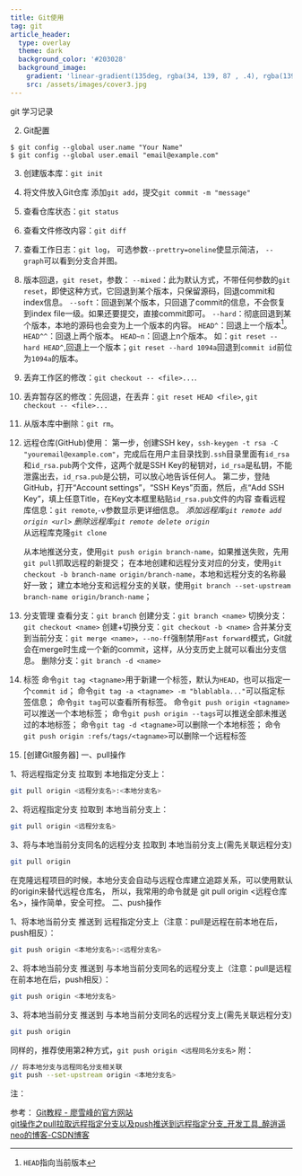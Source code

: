 ```yaml
---
title: Git使用
tag: git
article_header:
  type: overlay
  theme: dark
  background_color: '#203028'
  background_image:
    gradient: 'linear-gradient(135deg, rgba(34, 139, 87 , .4), rgba(139, 34, 139, .4))'
    src: /assets/images/cover3.jpg
---
```


git 学习记录  
<!--more-->

2. Git配置
```
$ git config --global user.name "Your Name"
$ git config --global user.email "email@example.com"
```
3. 创建版本库：```git init```

4. 将文件放入Git仓库
    添加```git add```，提交```git commit -m "message"```

5. 查看仓库状态：```git status```

6. 查看文件修改内容：```git diff```

7. 查看工作日志：```git log```， 可选参数`--prettry=oneline`使显示简洁， `--graph`可以看到分支合并图。

8. 版本回退，```git reset```，参数：
    ``--mixed``：此为默认方式，不带任何参数的``git reset``，即使这种方式，它回退到某个版本，只保留源码，回退commit和index信息。
    ``--soft``：回退到某个版本，只回退了commit的信息，不会恢复到index file一级。如果还要提交，直接commit即可。
    ``--hard``：彻底回退到某个版本，本地的源码也会变为上一个版本的内容。
    ``HEAD^``：回退上一个版本[^1]。
    ``HEAD^^``：回退上两个版本。
    ``HEAD~n``：回退上n个版本。
    如：``git reset --hard HEAD^``,回退上一个版本；``git reset --hard 1094a``回退到``commit id``前位为``1094a``的版本。

10. 丢弃工作区的修改：``git checkout -- <file>...``.

11. 丢弃暂存区的修改：先回退，在丢弃：``git reset HEAD <file>``, ``git checkout -- <file>...``

12. 从版本库中删除：``git rm``。

13. 远程仓库(GitHub)使用：
     第一步，创建SSH key，``ssh-keygen -t rsa -C "youremail@example.com"``，完成后在用户主目录找到``.ssh``目录里面有``id_rsa``和``id_rsa.pub``两个文件，这两个就是SSH Key的秘钥对，``id_rsa``是私钥，不能泄露出去，`id_rsa.pub`是公钥，可以放心地告诉任何人。
     第二步，登陆GitHub，打开“Account settings”，“SSH Keys”页面，然后，点“Add SSH Key”，填上任意Title，在Key文本框里粘贴`id_rsa.pub`文件的内容
     查看远程库信息：`git remote`,`-v`参数显示更详细信息。
 *添加远程库`git remote add origin <url>`*
*删除远程库`git remote delete origin`*    
 从远程库克隆`git clone`
    
     从本地推送分支，使用`git push origin branch-name`，如果推送失败，先用`git pull`抓取远程的新提交；
     在本地创建和远程分支对应的分支，使用`git checkout -b branch-name origin/branch-name`，本地和远程分支的名称最好一致；
 建立本地分支和远程分支的关联，使用`git branch --set-upstream branch-name origin/branch-name`；
    
13. 分支管理
      查看分支：`git branch`
      创建分支：`git branch <name>`
      切换分支：`git checkout <name>`
      创建+切换分支：`git checkout -b <name>`
      合并某分支到当前分支：`git merge <name>`，`--no-ff`强制禁用`Fast forward`模式，Git就会在merge时生成一个新的commit，这样，从分支历史上就可以看出分支信息。
      删除分支：`git branch -d <name>`

14. 标签
     命令`git tag <tagname>`用于新建一个标签，默认为`HEAD`，也可以指定一个`commit id`；
     命令`git tag -a <tagname> -m "blablabla..."`可以指定标签信息；
     命令`git tag`可以查看所有标签。
     命令`git push origin <tagname>`可以推送一个本地标签；
     命令`git push origin --tags`可以推送全部未推送过的本地标签；
     命令`git tag -d <tagname>`可以删除一个本地标签；
     命令`git push origin :refs/tags/<tagname>`可以删除一个远程标签

15. [创建Git服务器]
     一、pull操作

1、将远程指定分支 拉取到 本地指定分支上：

```bash
git pull origin <远程分支名>:<本地分支名>
```

2、将远程指定分支 拉取到 本地当前分支上：

```bash
git pull origin <远程分支名>
```

3、将与本地当前分支同名的远程分支 拉取到 本地当前分支上(需先关联远程分支)

```bash
git pull origin
```

在克隆远程项目的时候，本地分支会自动与远程仓库建立追踪关系，可以使用默认的origin来替代远程仓库名，
所以，我常用的命令就是 git pull origin <远程仓库名>，操作简单，安全可控。
二、push操作

1、将本地当前分支 推送到 远程指定分支上（注意：pull是远程在前本地在后，push相反）：

```bash
git push origin <本地分支名>:<远程分支名>
```

2、将本地当前分支 推送到 与本地当前分支同名的远程分支上（注意：pull是远程在前本地在后，push相反）：

```bash
git push origin <本地分支名>
```

3、将本地当前分支 推送到 与本地当前分支同名的远程分支上(需先关联远程分支)

```bash
git push origin
```

同样的，推荐使用第2种方式，`git push origin <远程同名分支名>`
附：

```bash
// 将本地分支与远程同名分支相关联
git push --set-upstream origin <本地分支名>
```
注：  
[^1]:``HEAD``指向当前版本

参考：
[Git教程 - 廖雪峰的官方网站](https://www.liaoxuefeng.com/wiki/896043488029600)  
[git操作之pull拉取远程指定分支以及push推送到远程指定分支_开发工具_醉逍遥neo的博客-CSDN博客](https://blog.csdn.net/u010059669/article/details/82670484)

